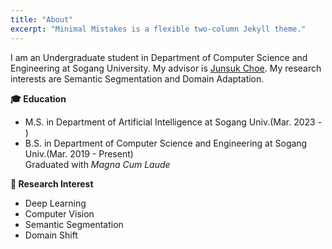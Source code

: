 ```yaml
---
title: "About"
excerpt: "Minimal Mistakes is a flexible two-column Jekyll theme."
---
```


I am an Undergraduate student in Department of Computer Science and Engineering at Sogang University. My advisor is [Junsuk Choe](https://sites.google.com/site/junsukchoe/). My research interests are Semantic Segmentation and Domain Adaptation.


**🎓 Education**

  - M.S. in Department of Artificial Intelligence at Sogang Univ.(Mar. 2023 - )  
  - B.S. in Department of Computer Science and Engineering at Sogang Univ.(Mar. 2019 - Present)<br>
    Graduated with *Magna Cum Laude*

**📗 Research Interest**

  - Deep Learning
  - Computer Vision
  - Semantic Segmentation
  - Domain Shift
